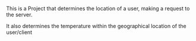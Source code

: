This is a Project that determines the location of a user, making a request to the server.

It also determines the temperature within the geographical location of the user/client
